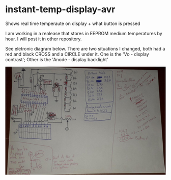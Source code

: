 # instant-temp-display-avr
Shows real time temperaute on display + what button is pressed

I am working in a realease that stores in EEPROM medium temperatures by hour. I will post it in other repository.

See eletronic diagram below.
There are two situations I changed, both had a red and black CROSS and a CIRCLE under it. One is the 'Vo - display contrast'; Other is the 'Anode - display backlight' 

![imagem](https://github.com/PJbourne/instant-temp-display-avr/blob/main/photo_2021-02-18_12-55-13.jpg)
